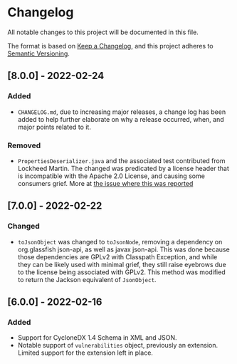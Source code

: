# Changelog
All notable changes to this project will be documented in this file.

The format is based on [Keep a Changelog](https://keepachangelog.com/en/1.0.0/),
and this project adheres to [Semantic Versioning](https://semver.org/spec/v2.0.0.html).

## [8.0.0] - 2022-02-24
### Added
- `CHANGELOG.md`, due to increasing major releases, a change log has been added to help further elaborate
on why a release occurred, when, and major points related to it.

### Removed
- `PropertiesDeserializer.java` and the associated test contributed from Lockheed Martin. 
  The changed was predicated by a license header that is incompatible with the Apache 2.0 License, and
  causing some consumers grief. More at [the issue where this was reported](https://github.com/CycloneDX/cyclonedx-core-java/issues/178)
  
## [7.0.0] - 2022-02-22
### Changed
- `toJsonObject` was changed to `toJsonNode`, removing a dependency on org.glassfish json-api, as well as javax json-api.
This was done because those dependencies are GPLv2 with Classpath Exception, and while they can be likely used with
  minimal grief, they still raise eyebrows due to the license being associated with GPLv2. This method was modified to
  return the Jackson equivalent of `JsonObject`.
  
## [6.0.0] - 2022-02-16
### Added
- Support for CycloneDX 1.4 Schema in XML and JSON.
- Notable support of `vulnerabilities` object, previously an extension. Limited support for the extension left in place.
